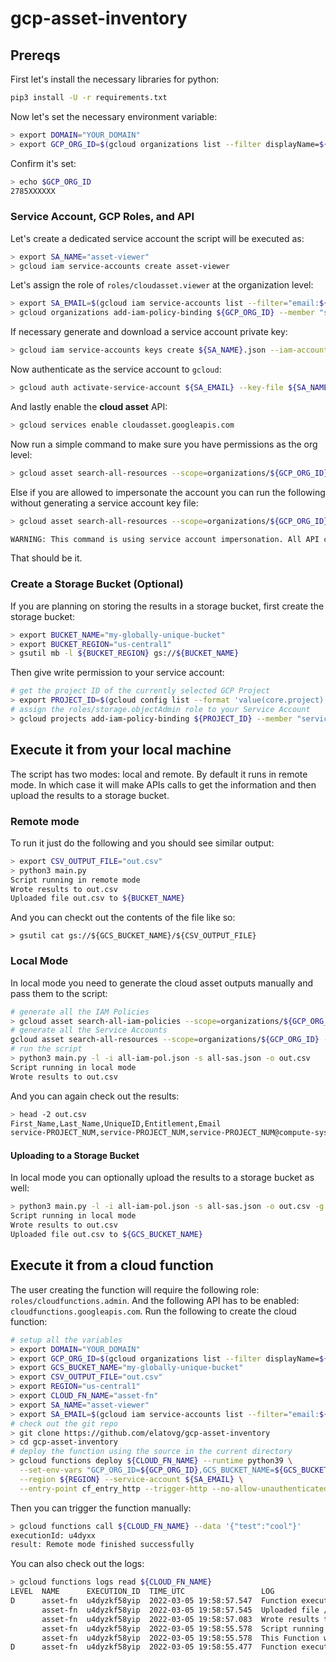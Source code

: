 # gcp-asset-inventory

## Prereqs
First let's install the necessary libraries for python:

```bash
pip3 install -U -r requirements.txt
```

Now let's set the necessary environment variable:

```bash
> export DOMAIN="YOUR_DOMAIN"
> export GCP_ORG_ID=$(gcloud organizations list --filter displayName=${DOMAIN} --format 'value(name)')
```

Confirm it's set:

```bash
> echo $GCP_ORG_ID
2785XXXXXX
```

### Service Account, GCP Roles, and API
Let's create a dedicated service account the script will be executed as:

```bash
> export SA_NAME="asset-viewer"
> gcloud iam service-accounts create asset-viewer
```

Let's assign the role of `roles/cloudasset.viewer` at the organization level:

```bash
> export SA_EMAIL=$(gcloud iam service-accounts list --filter="email:${SA_NAME}" --format='value(email)')
> gcloud organizations add-iam-policy-binding ${GCP_ORG_ID} --member "serviceAccount:${SA_EMAIL}" --role 'roles/cloudasset.viewer'
```

If necessary generate and download a service account private key:

```bash
> gcloud iam service-accounts keys create ${SA_NAME}.json --iam-account ${SA_EMAIL}
```

Now authenticate as the service account to `gcloud`:

```bash
> gcloud auth activate-service-account ${SA_EMAIL} --key-file ${SA_NAME}.json
```

And lastly enable the **cloud asset** API:

```bash
> gcloud services enable cloudasset.googleapis.com
```

Now run a simple command to make sure you have permissions as the org level:

```bash
> gcloud asset search-all-resources --scope=organizations/${GCP_ORG_ID} --asset-types="iam.googleapis.com/ServiceAccount" --limit 1
```

Else if you are allowed to impersonate the account you can run the following without generating a service account key file:

```bash
> gcloud asset search-all-resources --scope=organizations/${GCP_ORG_ID} --asset-types="iam.googleapis.com/ServiceAccount" --limit 1 --impersonate-service-account ${SA_EMAIL}

WARNING: This command is using service account impersonation. All API calls will be executed as [asset-viewer@<PROJECT_ID>o.iam.gserviceaccount.com].
```

That should be it.

### Create a Storage Bucket (Optional)
If you are planning on storing the results in a storage bucket, first create the storage bucket:

```bash
> export BUCKET_NAME="my-globally-unique-bucket"
> export BUCKET_REGION="us-central1"
> gsutil mb -l ${BUCKET_REGION} gs://${BUCKET_NAME}
```

Then give write permission to your service account:

```bash
# get the project ID of the currently selected GCP Project
> export PROJECT_ID=$(gcloud config list --format 'value(core.project)')
# assign the roles/storage.objectAdmin role to your Service Account
> gcloud projects add-iam-policy-binding ${PROJECT_ID} --member "serviceAccount:${SA_EMAIL}" --role roles/storage.objectAdmin
```

## Execute it from your local machine
The script has two modes: local and remote. By default it runs in remote mode. In which case it will make APIs calls to get the information and then upload the results to a storage bucket.

### Remote mode
To run it just do the following and you should see similar output:

```bash
> export CSV_OUTPUT_FILE="out.csv"
> python3 main.py
Script running in remote mode
Wrote results to out.csv
Uploaded file out.csv to ${BUCKET_NAME}
```
And you can checkt out the contents of the file like so:

```
> gsutil cat gs://${GCS_BUCKET_NAME}/${CSV_OUTPUT_FILE}
```

### Local Mode
In local mode you need to generate the cloud asset outputs manually and pass them to the script:

```bash
# generate all the IAM Policies
> gcloud asset search-all-iam-policies --scope=organizations/${GCP_ORG_ID} --format json > all-iam-pol.json
# generate all the Service Accounts
gcloud asset search-all-resources --scope=organizations/${GCP_ORG_ID} --asset-types="iam.googleapis.com/ServiceAccount" --format json > all-sas.json
# run the script
> python3 main.py -l -i all-iam-pol.json -s all-sas.json -o out.csv
Script running in local mode
Wrote results to out.csv
```

And you can again check out the results:

```bash
> head -2 out.csv
First_Name,Last_Name,UniqueID,Entitlement,Email
service-PROJECT_NUM,service-PROJECT_NUM,service-PROJECT_NUM@compute-system.iam.gserviceaccount.com,roles/compute.serviceAgent -> Project (PROJECT_ID),service-PROJECT_NUM@compute-system.iam.gserviceaccount.com
```

#### Uploading to a Storage Bucket
In local mode you can optionally upload the results to a storage bucket as well:

```bash
> python3 main.py -l -i all-iam-pol.json -s all-sas.json -o out.csv -g ${GCS_BUCKET_NAME}
Script running in local mode
Wrote results to out.csv
Uploaded file out.csv to ${GCS_BUCKET_NAME}
```

## Execute it from a cloud function
The user creating the function will require the following role: `roles/cloudfunctions.admin`. And the following API has to be enabled: `cloudfunctions.googleapis.com`. Run the following to create the cloud function:

```bash
# setup all the variables
> export DOMAIN="YOUR_DOMAIN"
> export GCP_ORG_ID=$(gcloud organizations list --filter displayName=${DOMAIN} --format 'value(name)')
> export GCS_BUCKET_NAME="my-globally-unique-bucket"
> export CSV_OUTPUT_FILE="out.csv"
> export REGION="us-central1"
> export CLOUD_FN_NAME="asset-fn"
> export SA_NAME="asset-viewer"
> export SA_EMAIL=$(gcloud iam service-accounts list --filter="email:${SA_NAME}" --format='value(email)')
# check out the git repo
> git clone https://github.com/elatovg/gcp-asset-inventory
> cd gcp-asset-inventory
# deploy the function using the source in the current directory
> gcloud functions deploy ${CLOUD_FN_NAME} --runtime python39 \
  --set-env-vars "GCP_ORG_ID=${GCP_ORG_ID},GCS_BUCKET_NAME=${GCS_BUCKET_NAME},CSV_OUTPUT_FILE=${CSV_OUTPUT_FILE}" \
  --region ${REGION} --service-account ${SA_EMAIL} \
  --entry-point cf_entry_http --trigger-http --no-allow-unauthenticated
```

Then you can trigger the function manually:

```bash
> gcloud functions call ${CLOUD_FN_NAME} --data '{"test":"cool"}'
executionId: u4dyxx
result: Remote mode finished successfully
```

You can also check out the logs:

```bash
> gcloud functions logs read ${CLOUD_FN_NAME}
LEVEL  NAME      EXECUTION_ID  TIME_UTC                 LOG
D      asset-fn  u4dyzkf58yip  2022-03-05 19:58:57.547  Function execution took 2071 ms, finished with status code: 200
       asset-fn  u4dyzkf58yip  2022-03-05 19:58:57.545  Uploaded file /tmp/out.csv to ${GCS_BUCKET_NAME}
       asset-fn  u4dyzkf58yip  2022-03-05 19:58:57.083  Wrote results to /tmp/out.csv
       asset-fn  u4dyzkf58yip  2022-03-05 19:58:55.578  Script running in remote mode
       asset-fn  u4dyzkf58yip  2022-03-05 19:58:55.578  This Function was triggered by request <Request 'http://42ccd-dot-g10461acc672000ccp-tp.appspot.com/' [POST]>
D      asset-fn  u4dyzkf58yip  2022-03-05 19:58:55.477  Function execution started
```